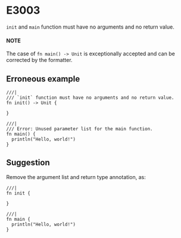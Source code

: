 # E3003

`init` and `main` function must have no arguments and no return value.

#### NOTE
The case of `fn main() -> Unit` is exceptionally accepted
and can be corrected by the formatter.

## Erroneous example

```moonbit
///|
/// `init` function must have no arguments and no return value.
fn init() -> Unit {
   
}

///|
/// Error: Unused parameter list for the main function.
fn main() {
  println("Hello, world!")
}
```

## Suggestion

Remove the argument list and return type annotation, as:

```moonbit
///|
fn init {

}

///|
fn main {
  println("Hello, world!")
}
```
